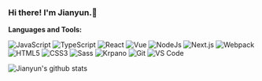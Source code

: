 ### Hi there! I'm Jianyun.👋

<!--
**jianyun2020/jianyun2020** is a ✨ _special_ ✨ repository because its `README.md` (this file) appears on your GitHub profile.

Here are some ideas to get you started:

- 🔭 I’m currently working on ...
- 🌱 I’m currently learning ...
- 👯 I’m looking to collaborate on ...
- 🤔 I’m looking for help with ...
- 💬 Ask me about ...
- 📫 How to reach me: ...
- 😄 Pronouns: ...
- ⚡ Fun fact: ...
-->
**Languages and Tools:**  

![JavaScript](https://img.shields.io/badge/-JavaScript-%23F7DF1E?style=for-the-badge&logo=javascript&logoColor=000000&color=%23FFCE5A)
![TypeScript](https://img.shields.io/badge/-TypeScript-%23031d30?style=for-the-badge&logo=typescript)
![React](https://img.shields.io/badge/-React-%23282C34?style=for-the-badge&logo=react)
![Vue](https://img.shields.io/badge/-Vue.js-%232c3e50?style=for-the-badge&logo=Vue.js)
![NodeJs](https://img.shields.io/badge/-NodeJS-%23339933?style=for-the-badge&logo=Node.js&logoColor=%23ffffff)
![Next.js](https://img.shields.io/badge/-Next.js-%23000?style=for-the-badge&logo=Next.js)
![Webpack](https://img.shields.io/badge/-Webpack-%232C3A42?style=for-the-badge&logo=webpack)
![HTML5](https://img.shields.io/badge/-HTML5-%23E44D27?style=for-the-badge&logo=html5&logoColor=ffffff)
![CSS3](https://img.shields.io/badge/-CSS3-%231572B6?style=for-the-badge&logo=css3)
![Sass](https://img.shields.io/badge/-Sass-%23CC6699?style=for-the-badge&logo=Sass&logoColor=%23ffffff)
![Krpano](https://img.shields.io/badge/-Krpano-%23ffffff?style=for-the-badge)
![Git](https://img.shields.io/badge/-Git-%23F05032?style=for-the-badge&logo=git&logoColor=%23ffffff)
![VS Code](https://img.shields.io/badge/-VSCode-%23007ACC?style=for-the-badge&logo=visual-studio-code)

![Jianyun's github stats](https://github-readme-stats.vercel.app/api?username=jianyun2020&show_icons=true&theme=tokyonight&count_private=true)


